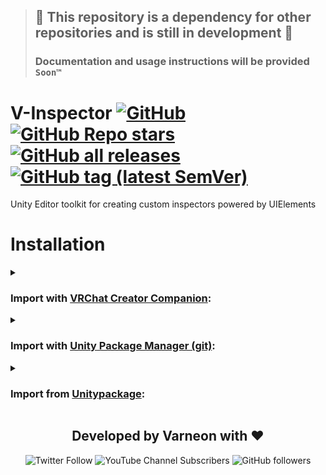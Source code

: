 > ## :construction: This repository is a dependency for other repositories and is still in development :construction:
> ### Documentation and usage instructions will be provided `Soon™`

<div>

# V-Inspector [![GitHub](https://img.shields.io/github/license/Varneon/V-Inspector?color=blue&label=License&style=flat)](https://github.com/Varneon/V-Inspector/blob/main/LICENSE) [![GitHub Repo stars](https://img.shields.io/github/stars/Varneon/V-Inspector?style=flat&label=Stars)](https://github.com/Varneon/V-Inspector/stargazers) [![GitHub all releases](https://img.shields.io/github/downloads/Varneon/V-Inspector/total?color=blue&label=Downloads&style=flat)](https://github.com/Varneon/V-Inspector/releases) [![GitHub tag (latest SemVer)](https://img.shields.io/github/v/tag/Varneon/V-Inspector?color=blue&label=Release&sort=semver&style=flat)](https://github.com/Varneon/V-Inspector/releases/latest)

</div>

Unity Editor toolkit for creating custom inspectors powered by UIElements

# Installation

<details><summary>

### Import with [VRChat Creator Companion](https://vcc.docs.vrchat.com/vpm/packages#user-packages):</summary>

> 1. Download `com.varneon.v-inspector.zip` from [here](https://github.com/Varneon/V-Inspector/archive/refs/heads/main.zip)
> 2. Unpack the .zip somewhere
> 3. In VRChat Creator Companion, navigate to `Settings` > `User Packages` > `Add`
> 4. Navigate to the unpacked folder, `com.varneon.v-inspector` and click `Select Folder`
> 5. `V-Inspector` should now be visible under `Local User Packages` in the project view in VRChat Creator Companion
> 6. Click `Add`

</details><details><summary>

### Import with [Unity Package Manager (git)](https://docs.unity3d.com/2019.4/Documentation/Manual/upm-ui-giturl.html):</summary>

> 1. In the Unity toolbar, select `Window` > `Package Manager` > `[+]` > `Add package from git URL...` 
> 2. Paste the following link: `https://github.com/Varneon/V-Inspector.git?path=/Packages/com.varneon.v-inspector`

</details><details><summary>

### Import from [Unitypackage](https://docs.unity3d.com/2019.4/Documentation/Manual/AssetPackagesImport.html):</summary>

> 1. Download latest `com.varneon.v-inspector.unitypackage` from [here](https://github.com/Varneon/V-Inspector/releases/latest)
> 2. Import the downloaded .unitypackage into your Unity project

</details>

<div align="center">

## Developed by Varneon with :hearts:

![Twitter Follow](https://img.shields.io/twitter/follow/Varneon?color=%231c9cea&label=%40Varneon&logo=Twitter&style=for-the-badge)
![YouTube Channel Subscribers](https://img.shields.io/youtube/channel/subscribers/UCKTxeXy7gyaxr-YA9qGWOYg?color=%23FF0000&label=Varneon&logo=YouTube&style=for-the-badge)
![GitHub followers](https://img.shields.io/github/followers/Varneon?color=%23303030&label=Varneon&logo=GitHub&style=for-the-badge)

</div>
